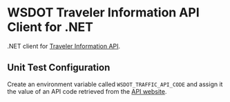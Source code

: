 WSDOT Traveler Information API Client for .NET
==============================================

.NET client for [Traveler Information API].

## Unit Test Configuration ##

Create an environment variable called `WSDOT_TRAFFIC_API_CODE` and assign it the value of an API code retrieved from the [API website][Traveler Information API].

[Traveler Information API]:https://www.wsdot.wa.gov/Traffic/api/
